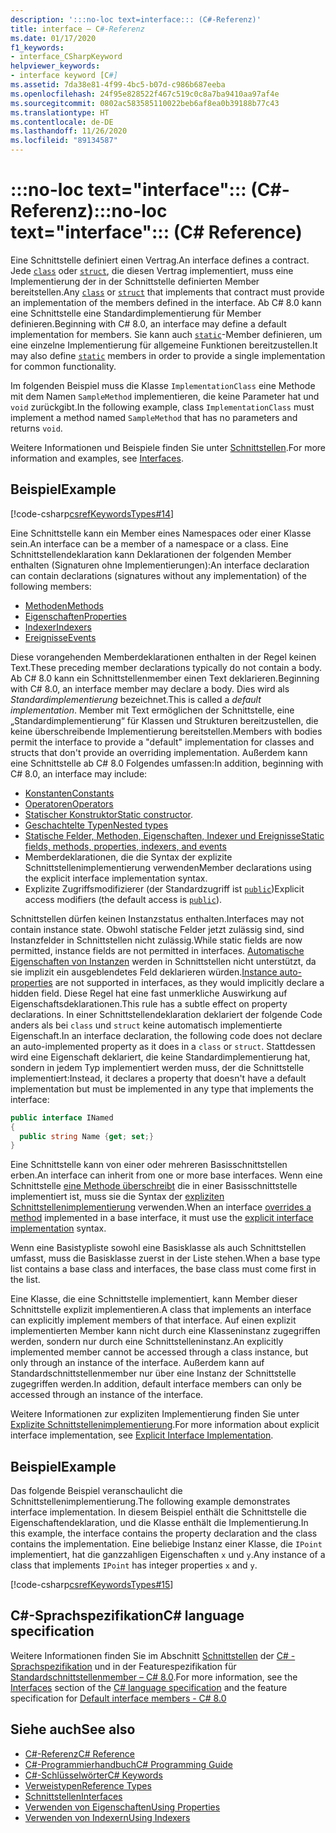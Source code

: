 ```yaml
---
description: ':::no-loc text=interface::: (C#-Referenz)'
title: interface – C#-Referenz
ms.date: 01/17/2020
f1_keywords:
- interface_CSharpKeyword
helpviewer_keywords:
- interface keyword [C#]
ms.assetid: 7da38e81-4f99-4bc5-b07d-c986b687eeba
ms.openlocfilehash: 24f95e828522f467c519c0c8a7ba9410aa97af4e
ms.sourcegitcommit: 0802ac583585110022beb6af8ea0b39188b77c43
ms.translationtype: HT
ms.contentlocale: de-DE
ms.lasthandoff: 11/26/2020
ms.locfileid: "89134587"
---
```

# <a name="no-loc-textinterface-c-reference"></a><span data-ttu-id="fa05f-103">:::no-loc text="interface"::: (C#-Referenz)</span><span class="sxs-lookup"><span data-stu-id="fa05f-103">:::no-loc text="interface"::: (C# Reference)</span></span>

<span data-ttu-id="fa05f-104">Eine Schnittstelle definiert einen Vertrag.</span><span class="sxs-lookup"><span data-stu-id="fa05f-104">An interface defines a contract.</span></span> <span data-ttu-id="fa05f-105">Jede [`class`](class.md) oder [`struct`](../builtin-types/struct.md), die diesen Vertrag implementiert, muss eine Implementierung der in der Schnittstelle definierten Member bereitstellen.</span><span class="sxs-lookup"><span data-stu-id="fa05f-105">Any [`class`](class.md) or [`struct`](../builtin-types/struct.md) that implements that contract must provide an implementation of the members defined in the interface.</span></span> <span data-ttu-id="fa05f-106">Ab C# 8.0 kann eine Schnittstelle eine Standardimplementierung für Member definieren.</span><span class="sxs-lookup"><span data-stu-id="fa05f-106">Beginning with C# 8.0, an interface may define a default implementation for members.</span></span> <span data-ttu-id="fa05f-107">Sie kann auch [`static`](static.md)-Member definieren, um eine einzelne Implementierung für allgemeine Funktionen bereitzustellen.</span><span class="sxs-lookup"><span data-stu-id="fa05f-107">It may also define [`static`](static.md) members in order to provide a single implementation for common functionality.</span></span>

<span data-ttu-id="fa05f-108">Im folgenden Beispiel muss die Klasse `ImplementationClass` eine Methode mit dem Namen `SampleMethod` implementieren, die keine Parameter hat und `void` zurückgibt.</span><span class="sxs-lookup"><span data-stu-id="fa05f-108">In the following example, class `ImplementationClass` must implement a method named `SampleMethod` that has no parameters and returns `void`.</span></span>

<span data-ttu-id="fa05f-109">Weitere Informationen und Beispiele finden Sie unter [Schnittstellen](../../programming-guide/interfaces/index.md).</span><span class="sxs-lookup"><span data-stu-id="fa05f-109">For more information and examples, see [Interfaces](../../programming-guide/interfaces/index.md).</span></span>

## <a name="example"></a><span data-ttu-id="fa05f-110">Beispiel</span><span class="sxs-lookup"><span data-stu-id="fa05f-110">Example</span></span>

[!code-csharp[csrefKeywordsTypes#14](~/samples/snippets/csharp/VS_Snippets_VBCSharp/csrefKeywordsTypes/CS/keywordsTypes.cs#14)]

<span data-ttu-id="fa05f-111">Eine Schnittstelle kann ein Member eines Namespaces oder einer Klasse sein.</span><span class="sxs-lookup"><span data-stu-id="fa05f-111">An interface can be a member of a namespace or a class.</span></span> <span data-ttu-id="fa05f-112">Eine Schnittstellendeklaration kann Deklarationen der folgenden Member enthalten (Signaturen ohne Implementierungen):</span><span class="sxs-lookup"><span data-stu-id="fa05f-112">An interface declaration can contain declarations (signatures without any implementation) of the following members:</span></span>

- [<span data-ttu-id="fa05f-113">Methoden</span><span class="sxs-lookup"><span data-stu-id="fa05f-113">Methods</span></span>](../../programming-guide/classes-and-structs/methods.md)
- [<span data-ttu-id="fa05f-114">Eigenschaften</span><span class="sxs-lookup"><span data-stu-id="fa05f-114">Properties</span></span>](../../programming-guide/classes-and-structs/using-properties.md)
- [<span data-ttu-id="fa05f-115">Indexer</span><span class="sxs-lookup"><span data-stu-id="fa05f-115">Indexers</span></span>](../../programming-guide/indexers/using-indexers.md)
- [<span data-ttu-id="fa05f-116">Ereignisse</span><span class="sxs-lookup"><span data-stu-id="fa05f-116">Events</span></span>](event.md)

<span data-ttu-id="fa05f-117">Diese vorangehenden Memberdeklarationen enthalten in der Regel keinen Text.</span><span class="sxs-lookup"><span data-stu-id="fa05f-117">These preceding member declarations typically do not contain a body.</span></span> <span data-ttu-id="fa05f-118">Ab C# 8.0 kann ein Schnittstellenmember einen Text deklarieren.</span><span class="sxs-lookup"><span data-stu-id="fa05f-118">Beginning with C# 8.0, an interface member may declare a body.</span></span> <span data-ttu-id="fa05f-119">Dies wird als *Standardimplementierung* bezeichnet.</span><span class="sxs-lookup"><span data-stu-id="fa05f-119">This is called a *default implementation*.</span></span> <span data-ttu-id="fa05f-120">Member mit Text ermöglichen der Schnittstelle, eine „Standardimplementierung“ für Klassen und Strukturen bereitzustellen, die keine überschreibende Implementierung bereitstellen.</span><span class="sxs-lookup"><span data-stu-id="fa05f-120">Members with bodies permit the interface to provide a "default" implementation for classes and structs that don't provide an overriding implementation.</span></span> <span data-ttu-id="fa05f-121">Außerdem kann eine Schnittstelle ab C# 8.0 Folgendes umfassen:</span><span class="sxs-lookup"><span data-stu-id="fa05f-121">In addition, beginning with C# 8.0, an interface may include:</span></span>

- [<span data-ttu-id="fa05f-122">Konstanten</span><span class="sxs-lookup"><span data-stu-id="fa05f-122">Constants</span></span>](const.md)
- [<span data-ttu-id="fa05f-123">Operatoren</span><span class="sxs-lookup"><span data-stu-id="fa05f-123">Operators</span></span>](../operators/operator-overloading.md)
- <span data-ttu-id="fa05f-124">[Statischer Konstruktor](../../programming-guide/classes-and-structs/constructors.md#static-constructors)</span><span class="sxs-lookup"><span data-stu-id="fa05f-124">[Static constructor](../../programming-guide/classes-and-structs/constructors.md#static-constructors).</span></span>
- [<span data-ttu-id="fa05f-125">Geschachtelte Typen</span><span class="sxs-lookup"><span data-stu-id="fa05f-125">Nested types</span></span>](../../programming-guide/classes-and-structs/nested-types.md)
- [<span data-ttu-id="fa05f-126">Statische Felder, Methoden, Eigenschaften, Indexer und Ereignisse</span><span class="sxs-lookup"><span data-stu-id="fa05f-126">Static fields, methods, properties, indexers, and events</span></span>](static.md)
- <span data-ttu-id="fa05f-127">Memberdeklarationen, die die Syntax der explizite Schnittstellenimplementierung verwenden</span><span class="sxs-lookup"><span data-stu-id="fa05f-127">Member declarations using the explicit interface implementation syntax.</span></span>
- <span data-ttu-id="fa05f-128">Explizite Zugriffsmodifizierer (der Standardzugriff ist [`public`](access-modifiers.md))</span><span class="sxs-lookup"><span data-stu-id="fa05f-128">Explicit access modifiers (the default access is [`public`](access-modifiers.md)).</span></span>

<span data-ttu-id="fa05f-129">Schnittstellen dürfen keinen Instanzstatus enthalten.</span><span class="sxs-lookup"><span data-stu-id="fa05f-129">Interfaces may not contain instance state.</span></span> <span data-ttu-id="fa05f-130">Obwohl statische Felder jetzt zulässig sind, sind Instanzfelder in Schnittstellen nicht zulässig.</span><span class="sxs-lookup"><span data-stu-id="fa05f-130">While static fields are now permitted, instance fields are not permitted in interfaces.</span></span> <span data-ttu-id="fa05f-131">[Automatische Eigenschaften von Instanzen](../../programming-guide/classes-and-structs/auto-implemented-properties.md) werden in Schnittstellen nicht unterstützt, da sie implizit ein ausgeblendetes Feld deklarieren würden.</span><span class="sxs-lookup"><span data-stu-id="fa05f-131">[Instance auto-properties](../../programming-guide/classes-and-structs/auto-implemented-properties.md) are not supported in interfaces, as they would implicitly declare a hidden field.</span></span> <span data-ttu-id="fa05f-132">Diese Regel hat eine fast unmerkliche Auswirkung auf Eigenschaftsdeklarationen.</span><span class="sxs-lookup"><span data-stu-id="fa05f-132">This rule has a subtle effect on property declarations.</span></span> <span data-ttu-id="fa05f-133">In einer Schnittstellendeklaration deklariert der folgende Code anders als bei `class` und `struct` keine automatisch implementierte Eigenschaft.</span><span class="sxs-lookup"><span data-stu-id="fa05f-133">In an interface declaration, the following code does not declare an auto-implemented property as it does in a `class` or `struct`.</span></span> <span data-ttu-id="fa05f-134">Stattdessen wird eine Eigenschaft deklariert, die keine Standardimplementierung hat, sondern in jedem Typ implementiert werden muss, der die Schnittstelle implementiert:</span><span class="sxs-lookup"><span data-stu-id="fa05f-134">Instead, it declares a property that doesn't have a default implementation but must be implemented in any type that implements the interface:</span></span>

```csharp
public interface INamed
{
  public string Name {get; set;}
}
```

<span data-ttu-id="fa05f-135">Eine Schnittstelle kann von einer oder mehreren Basisschnittstellen erben.</span><span class="sxs-lookup"><span data-stu-id="fa05f-135">An interface can inherit from one or more base interfaces.</span></span> <span data-ttu-id="fa05f-136">Wenn eine Schnittstelle [eine Methode überschreibt](override.md) die in einer Basisschnittstelle implementiert ist, muss sie die Syntax der [expliziten Schnittstellenimplementierung](../../programming-guide/interfaces/explicit-interface-implementation.md) verwenden.</span><span class="sxs-lookup"><span data-stu-id="fa05f-136">When an interface [overrides a method](override.md) implemented in a base interface, it must use the [explicit interface implementation](../../programming-guide/interfaces/explicit-interface-implementation.md) syntax.</span></span>

<span data-ttu-id="fa05f-137">Wenn eine Basistypliste sowohl eine Basisklasse als auch Schnittstellen umfasst, muss die Basisklasse zuerst in der Liste stehen.</span><span class="sxs-lookup"><span data-stu-id="fa05f-137">When a base type list contains a base class and interfaces, the base class must come first in the list.</span></span>

<span data-ttu-id="fa05f-138">Eine Klasse, die eine Schnittstelle implementiert, kann Member dieser Schnittstelle explizit implementieren.</span><span class="sxs-lookup"><span data-stu-id="fa05f-138">A class that implements an interface can explicitly implement members of that interface.</span></span> <span data-ttu-id="fa05f-139">Auf einen explizit implementierten Member kann nicht durch eine Klasseninstanz zugegriffen werden, sondern nur durch eine Schnittstelleninstanz.</span><span class="sxs-lookup"><span data-stu-id="fa05f-139">An explicitly implemented member cannot be accessed through a class instance, but only through an instance of the interface.</span></span> <span data-ttu-id="fa05f-140">Außerdem kann auf Standardschnittstellenmember nur über eine Instanz der Schnittstelle zugegriffen werden.</span><span class="sxs-lookup"><span data-stu-id="fa05f-140">In addition, default interface members can only be accessed through an instance of the interface.</span></span>

<span data-ttu-id="fa05f-141">Weitere Informationen zur expliziten Implementierung finden Sie unter [Explizite Schnittstellenimplementierung](../../programming-guide/interfaces/explicit-interface-implementation.md).</span><span class="sxs-lookup"><span data-stu-id="fa05f-141">For more information about explicit interface implementation, see [Explicit Interface Implementation](../../programming-guide/interfaces/explicit-interface-implementation.md).</span></span>

## <a name="example"></a><span data-ttu-id="fa05f-142">Beispiel</span><span class="sxs-lookup"><span data-stu-id="fa05f-142">Example</span></span>

<span data-ttu-id="fa05f-143">Das folgende Beispiel veranschaulicht die Schnittstellenimplementierung.</span><span class="sxs-lookup"><span data-stu-id="fa05f-143">The following example demonstrates interface implementation.</span></span> <span data-ttu-id="fa05f-144">In diesem Beispiel enthält die Schnittstelle die Eigenschaftendeklaration, und die Klasse enthält die Implementierung.</span><span class="sxs-lookup"><span data-stu-id="fa05f-144">In this example, the interface contains the property declaration and the class contains the implementation.</span></span> <span data-ttu-id="fa05f-145">Eine beliebige Instanz einer Klasse, die `IPoint` implementiert, hat die ganzzahligen Eigenschaften `x` und `y`.</span><span class="sxs-lookup"><span data-stu-id="fa05f-145">Any instance of a class that implements `IPoint` has integer properties `x` and `y`.</span></span>

[!code-csharp[csrefKeywordsTypes#15](~/samples/snippets/csharp/VS_Snippets_VBCSharp/csrefKeywordsTypes/CS/keywordsTypes.cs#15)]

## <a name="c-language-specification"></a><span data-ttu-id="fa05f-146">C#-Sprachspezifikation</span><span class="sxs-lookup"><span data-stu-id="fa05f-146">C# language specification</span></span>

<span data-ttu-id="fa05f-147">Weitere Informationen finden Sie im Abschnitt [Schnittstellen](~/_csharplang/spec/interfaces.md) der [C# -Sprachspezifikation](~/_csharplang/spec/introduction.md) und in der Featurespezifikation für [Standardschnittstellenmember – C# 8.0](~/_csharplang/proposals/csharp-8.0/default-interface-methods.md).</span><span class="sxs-lookup"><span data-stu-id="fa05f-147">For more information, see the [Interfaces](~/_csharplang/spec/interfaces.md) section of the [C# language specification](~/_csharplang/spec/introduction.md) and the feature specification for [Default interface members - C# 8.0](~/_csharplang/proposals/csharp-8.0/default-interface-methods.md)</span></span>

## <a name="see-also"></a><span data-ttu-id="fa05f-148">Siehe auch</span><span class="sxs-lookup"><span data-stu-id="fa05f-148">See also</span></span>

- [<span data-ttu-id="fa05f-149">C#-Referenz</span><span class="sxs-lookup"><span data-stu-id="fa05f-149">C# Reference</span></span>](../index.md)
- [<span data-ttu-id="fa05f-150">C#-Programmierhandbuch</span><span class="sxs-lookup"><span data-stu-id="fa05f-150">C# Programming Guide</span></span>](../../programming-guide/index.md)
- [<span data-ttu-id="fa05f-151">C#-Schlüsselwörter</span><span class="sxs-lookup"><span data-stu-id="fa05f-151">C# Keywords</span></span>](index.md)
- [<span data-ttu-id="fa05f-152">Verweistypen</span><span class="sxs-lookup"><span data-stu-id="fa05f-152">Reference Types</span></span>](reference-types.md)
- [<span data-ttu-id="fa05f-153">Schnittstellen</span><span class="sxs-lookup"><span data-stu-id="fa05f-153">Interfaces</span></span>](../../programming-guide/interfaces/index.md)
- [<span data-ttu-id="fa05f-154">Verwenden von Eigenschaften</span><span class="sxs-lookup"><span data-stu-id="fa05f-154">Using Properties</span></span>](../../programming-guide/classes-and-structs/using-properties.md)
- [<span data-ttu-id="fa05f-155">Verwenden von Indexern</span><span class="sxs-lookup"><span data-stu-id="fa05f-155">Using Indexers</span></span>](../../programming-guide/indexers/using-indexers.md)
